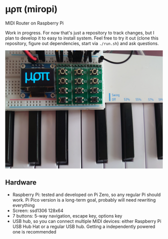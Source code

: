 # μρπ (miropi)
MIDI Router on Raspberry Pi

Work in progress. For now that's just a repository to track changes, but I plan to develop it to easy to install system. Feel free to try it out (clone this repository, figure out dependencies, start via `./run.sh`) and ask questions.

![](miropi.jpg)

## Hardware
- Raspberry Pi: tested and developed on Pi Zero, so any regular Pi should work. Pi Pico version is a long-term goal, probably will need rewriting everything
- Screen: ssd1306 128x64
- 7 buttons: 5-way navigation, escape key, options key
- USB hub, so you can connect multiple MIDI devices: either Raspberry Pi USB Hub Hat or a regular USB hub. Getting a independently powered one is recommended
